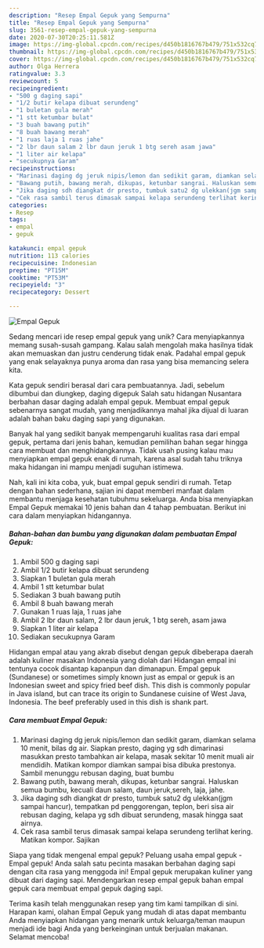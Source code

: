 ```yaml
---
description: "Resep Empal Gepuk yang Sempurna"
title: "Resep Empal Gepuk yang Sempurna"
slug: 3561-resep-empal-gepuk-yang-sempurna
date: 2020-07-30T20:25:11.581Z
image: https://img-global.cpcdn.com/recipes/d450b1816767b479/751x532cq70/empal-gepuk-foto-resep-utama.jpg
thumbnail: https://img-global.cpcdn.com/recipes/d450b1816767b479/751x532cq70/empal-gepuk-foto-resep-utama.jpg
cover: https://img-global.cpcdn.com/recipes/d450b1816767b479/751x532cq70/empal-gepuk-foto-resep-utama.jpg
author: Olga Herrera
ratingvalue: 3.3
reviewcount: 5
recipeingredient:
- "500 g daging sapi"
- "1/2 butir kelapa dibuat serundeng"
- "1 buletan gula merah"
- "1 stt ketumbar bulat"
- "3 buah bawang putih"
- "8 buah bawang merah"
- "1 ruas laja 1 ruas jahe"
- "2 lbr daun salam 2 lbr daun jeruk 1 btg sereh asam jawa"
- "1 liter air kelapa"
- "secukupnya Garam"
recipeinstructions:
- "Marinasi daging dg jeruk nipis/lemon dan sedikit garam, diamkan selama 10 menit, bilas dg air. Siapkan presto, daging yg sdh dimarinasi masukkan presto tambahkan air kelapa, masak sekitar 10 menit muali air mendidih. Matikan kompor diamkan sampai bisa dibuka prestonya. Sambil menunggu rebusan daging, buat bumbu"
- "Bawang putih, bawang merah, dikupas, ketunbar sangrai. Haluskan semua bumbu, kecuali daun salam, daun jeruk,sereh, laja, jahe."
- "Jika daging sdh diangkat dr presto, tumbuk satu2 dg ulekkan(jgm sampai hancur), tempatkan pd penggorengan, teplon, beri sisa air rebusan daging, kelapa yg sdh dibuat serundeng, masak hingga saat airnya."
- "Cek rasa sambil terus dimasak sampai kelapa serundeng terlihat kering. Matikan kompor. Sajikan"
categories:
- Resep
tags:
- empal
- gepuk

katakunci: empal gepuk 
nutrition: 113 calories
recipecuisine: Indonesian
preptime: "PT15M"
cooktime: "PT53M"
recipeyield: "3"
recipecategory: Dessert

---
```



![Empal Gepuk](https://img-global.cpcdn.com/recipes/d450b1816767b479/751x532cq70/empal-gepuk-foto-resep-utama.jpg)

Sedang mencari ide resep empal gepuk yang unik? Cara menyiapkannya memang susah-susah gampang. Kalau salah mengolah maka hasilnya tidak akan memuaskan dan justru cenderung tidak enak. Padahal empal gepuk yang enak selayaknya punya aroma dan rasa yang bisa memancing selera kita.

Kata gepuk sendiri berasal dari cara pembuatannya. Jadi, sebelum dibumbui dan diungkep, daging digepuk Salah satu hidangan Nusantara berbahan dasar daging adalah empal gepuk. Membuat empal gepuk sebenarnya sangat mudah, yang menjadikannya mahal jika dijual di luaran adalah bahan baku daging sapi yang digunakan.

Banyak hal yang sedikit banyak mempengaruhi kualitas rasa dari empal gepuk, pertama dari jenis bahan, kemudian pemilihan bahan segar hingga cara membuat dan menghidangkannya. Tidak usah pusing kalau mau menyiapkan empal gepuk enak di rumah, karena asal sudah tahu triknya maka hidangan ini mampu menjadi suguhan istimewa.


Nah, kali ini kita coba, yuk, buat empal gepuk sendiri di rumah. Tetap dengan bahan sederhana, sajian ini dapat memberi manfaat dalam membantu menjaga kesehatan tubuhmu sekeluarga. Anda bisa menyiapkan Empal Gepuk memakai 10 jenis bahan dan 4 tahap pembuatan. Berikut ini cara dalam menyiapkan hidangannya.

<!--inarticleads1-->

##### Bahan-bahan dan bumbu yang digunakan dalam pembuatan Empal Gepuk:

1. Ambil 500 g daging sapi
1. Ambil 1/2 butir kelapa dibuat serundeng
1. Siapkan 1 buletan gula merah
1. Ambil 1 stt ketumbar bulat
1. Sediakan 3 buah bawang putih
1. Ambil 8 buah bawang merah
1. Gunakan 1 ruas laja, 1 ruas jahe
1. Ambil 2 lbr daun salam, 2 lbr daun jeruk, 1 btg sereh, asam jawa
1. Siapkan 1 liter air kelapa
1. Sediakan secukupnya Garam


Hidangan empal atau yang akrab disebut dengan gepuk dibeberapa daerah adalah kuliner masakan Indonesia yang diolah dari Hidangan empal ini tentunya cocok disantap kapanpun dan dimanapun. Empal gepuk (Sundanese) or sometimes simply known just as empal or gepuk is an Indonesian sweet and spicy fried beef dish. This dish is commonly popular in Java island, but can trace its origin to Sundanese cuisine of West Java, Indonesia. The beef preferably used in this dish is shank part. 

<!--inarticleads2-->

##### Cara membuat Empal Gepuk:

1. Marinasi daging dg jeruk nipis/lemon dan sedikit garam, diamkan selama 10 menit, bilas dg air. Siapkan presto, daging yg sdh dimarinasi masukkan presto tambahkan air kelapa, masak sekitar 10 menit muali air mendidih. Matikan kompor diamkan sampai bisa dibuka prestonya. Sambil menunggu rebusan daging, buat bumbu
1. Bawang putih, bawang merah, dikupas, ketunbar sangrai. Haluskan semua bumbu, kecuali daun salam, daun jeruk,sereh, laja, jahe.
1. Jika daging sdh diangkat dr presto, tumbuk satu2 dg ulekkan(jgm sampai hancur), tempatkan pd penggorengan, teplon, beri sisa air rebusan daging, kelapa yg sdh dibuat serundeng, masak hingga saat airnya.
1. Cek rasa sambil terus dimasak sampai kelapa serundeng terlihat kering. Matikan kompor. Sajikan


Siapa yang tidak mengenal empal gepuk? Peluang usaha empal gepuk -Empal gepuk! Anda salah satu pecinta masakan berbahan daging sapi dengan cita rasa yang menggoda ini! Empal gepuk merupakan kuliner yang dibuat dari daging sapi. Mendengarkan resep empal gepuk bahan empal gepuk cara membuat empal gepuk daging sapi. 

Terima kasih telah menggunakan resep yang tim kami tampilkan di sini. Harapan kami, olahan Empal Gepuk yang mudah di atas dapat membantu Anda menyiapkan hidangan yang menarik untuk keluarga/teman maupun menjadi ide bagi Anda yang berkeinginan untuk berjualan makanan. Selamat mencoba!
